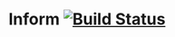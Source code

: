 Inform [![Build Status](https://travis-ci.org/informjs/inform-client.png?branch=master)](https://travis-ci.org/informjs/inform-client)
======

